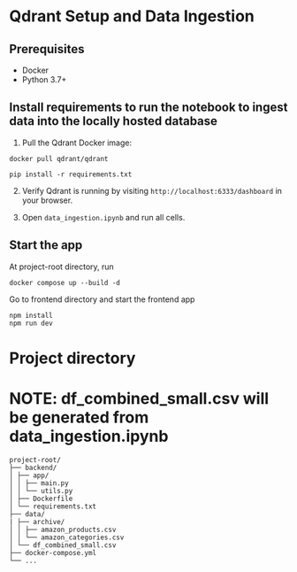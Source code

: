 # Qdrant Setup and Data Ingestion

## Prerequisites

- Docker
- Python 3.7+

## Install requirements to run the notebook to ingest data into the locally hosted database

1. Pull the Qdrant Docker image:

```
docker pull qdrant/qdrant

pip install -r requirements.txt
```

2. Verify Qdrant is running by visiting `http://localhost:6333/dashboard` in your browser.

3. Open `data_ingestion.ipynb` and run all cells.

## Start the app

At project-root directory, run

```
docker compose up --build -d
```

Go to frontend directory and start the frontend app

```
npm install
npm run dev
```

# Project directory

# NOTE: df_combined_small.csv will be generated from data_ingestion.ipynb

```
project-root/
├── backend/
│ ├── app/
│ │ ├── main.py
│ │ └── utils.py
│ ├── Dockerfile
│ └── requirements.txt
├── data/
| ├── archive/
│ │ ├── amazon_products.csv
│ │ └── amazon_categories.csv
│ └── df_combined_small.csv
├── docker-compose.yml
└── ...
```
